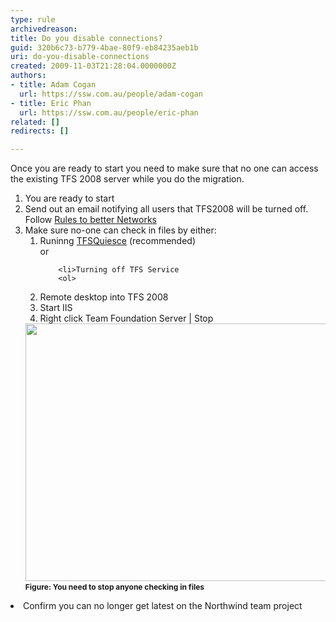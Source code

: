 ```yaml
---
type: rule
archivedreason: 
title: Do you disable connections?
guid: 320b6c73-b779-4bae-80f9-eb84235aeb1b
uri: do-you-disable-connections
created: 2009-11-03T21:28:04.0000000Z
authors:
- title: Adam Cogan
  url: https://ssw.com.au/people/adam-cogan
- title: Eric Phan
  url: https://ssw.com.au/people/eric-phan
related: []
redirects: []

---
```




  <p>Once you are ready to start you need to make sure that no one can access the existing TFS 2008 server while you do the migration.</p>
<ol>
    <li>You are ready to start </li>
    <li>Send out an email notifying all users that TFS2008 will be turned off.&#160;<br>
    Follow <span><a shape="rect" href="http&#58;//www.ssw.com.au/SSW/Standards/Rules/RulesToBetterNetworks.aspx#rebootrestart" target="_blank">Rules to better Networks</a></span> </li>
    <li>Make sure no-one can check in files by either&#58;
    <ol>
        <li>Runinng <a href="http&#58;//support.microsoft.com/kb/950893" target="_blank">TFSQuiesce</a> (recommended) <br>
        or </li>

        <li>Turning off TFS Service
        <ol>
<li>Remote desktop into TFS 2008</li>
<li>Start IIS</li>
<li>Right click Team Foundation Server | Stop </li>
</ol>
        <span><img src="/TFS/RulesToBetterTFS2010Migration/PublishingImages/StopTFSServices.png" alt="" style="width&#58;500px;height&#58;412px;" /></span><br>
        <span style="font-size&#58;12px;font-weight&#58;bold;">Figure&#58;&#160;You need to stop anyone checking in files</span>&#160; </li>
    </ol>
    </li>
    <li>Confirm you can no longer get latest on the Northwind team project </li>
</ol>

<br><excerpt class='endintro'></excerpt><br>



